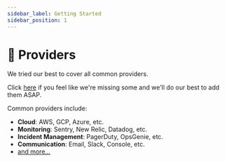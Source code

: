 ```yaml
---
sidebar_label: Getting Started
sidebar_position: 1
---
```


# 👾 Providers

We tried our best to cover all common providers.

Click [here](https://github.com/keephq/keep/issues/new?assignees=&labels=feature,provider&template=feature_request.md&title=Missing%20PROVIDER_NAME) if you feel like we're missing some and we'll do our best to add them ASAP.

Common providers include:

-   **Cloud**: AWS, GCP, Azure, etc.
-   **Monitoring**: Sentry, New Relic, Datadog, etc.
-   **Incident Management**: PagerDuty, OpsGenie, etc.
-   **Communication**: Email, Slack, Console, etc.
-   [and more...](https://github.com/keephq/keep/tree/main/keep/providers)

